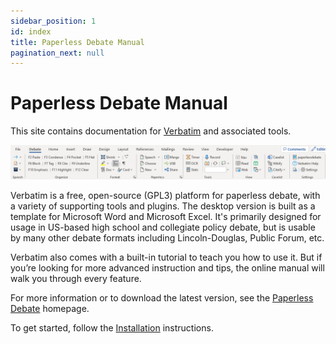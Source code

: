 ```yaml
---
sidebar_position: 1
id: index
title: Paperless Debate Manual
pagination_next: null
---
```


# Paperless Debate Manual

This site contains documentation for [Verbatim](https://paperlessdebate.com/verbatim) and associated tools.

![Verbatim Ribbon](./verbatim/assets/ribbon.png)

Verbatim is a free, open-source (GPL3) platform for paperless debate, with a variety of supporting tools and plugins. The desktop version is built as a template for Microsoft Word and Microsoft Excel. It's primarily designed for usage in US-based high school and collegiate policy debate, but is usable by many other debate formats including Lincoln-Douglas, Public Forum, etc.

Verbatim also comes with a built-in tutorial to teach you how to use it. But if you’re looking for more advanced instruction and tips, the online manual will walk you through every feature.

For more information or to download the latest version, see the [Paperless Debate](https://paperlessdebate.com) homepage.

To get started, follow the [Installation](verbatim/getting-started/installation) instructions.
